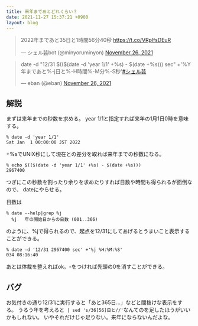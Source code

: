 ```yaml
---
title: 来年まであとどれくらい？
date: 2021-11-27 15:37:21 +0900
layout: blog
---
```


<blockquote class="twitter-tweet"><p lang="ja" dir="ltr">2022年まであと35日と1時間56分40秒 <a href="https://t.co/VRplfsDEuR">https://t.co/VRplfsDEuR</a></p>&mdash; シェル芸bot (@minyoruminyon) <a href="https://twitter.com/minyoruminyon/status/1464218213714362369?ref_src=twsrc%5Etfw">November 26, 2021</a></blockquote>

<blockquote class="twitter-tweet"><p lang="ja" dir="ltr">date -d &quot;12/31 $(($(date -d &#39;year 1/1&#39; +%s) - $(date +%s))) sec&quot; +&#39;%Y年まであと%-j日と%-H時間%-M分%-S秒&#39;<a href="https://twitter.com/hashtag/%E3%82%B7%E3%82%A7%E3%83%AB%E8%8A%B8?src=hash&amp;ref_src=twsrc%5Etfw">#シェル芸</a></p>&mdash; eban (@eban) <a href="https://twitter.com/eban/status/1464218187898429441?ref_src=twsrc%5Etfw">November 26, 2021</a></blockquote>
<script async src="https://platform.twitter.com/widgets.js" charset="utf-8"></script>

## 解説
まずは来年までの秒数を求める。
year 1/1と指定すれば来年の1月1日0時を意味する。
```console
% date -d 'year 1/1'
Sat Jan  1 00:00:00 JST 2022
```
+%sでUNIX秒にして現在との差分を取れば来年までの秒数になる。
```console
% echo $(($(date -d 'year 1/1' +%s) - $(date +%s)))
2967400
```
つぎにこの秒数を割ったり余りを求めたりすれば日数や時間も得られるが面倒なので、
dateにやらせる。

日数は
```console
% date --help|grep %j
  %j   年の開始日からの日数 (001..366)
```
のように、%jで得られるので、起点を12/31にしてあげるとうまいこと表示することができる。
```console
% date -d '12/31 2967400 sec' +'%j %H:%M:%S'
034 08:16:40
```
あとは体裁を整えればok。-をつければ先頭の0を消すことができる。

## バグ
お気付きの通り12/31に実行すると「あと365日...」などと間抜けな表示をする。
うるう年を考えると` | sed 's/36[56]日と//'`なんてのを足したほうがいいかもしれない。
いやそれだけじゃ足りない。来年にならないんだよな。
